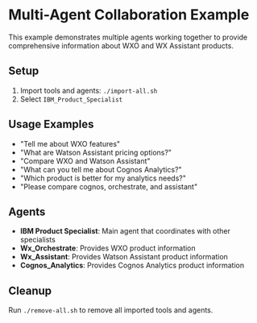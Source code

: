# Multi-Agent Collaboration Example

This example demonstrates multiple agents working together to provide comprehensive information about WXO and WX Assistant products.

## Setup
1. Import tools and agents: `./import-all.sh`
2. Select `IBM_Product_Specialist`

## Usage Examples
- "Tell me about WXO features"
- "What are Watson Assistant pricing options?"
- "Compare WXO and Watson Assistant"
- "What can you tell me about Cognos Analytics?"
- "Which product is better for my analytics needs?"
- "Please compare cognos, orchestrate, and assistant"

## Agents
- **IBM Product Specialist**: Main agent that coordinates with other specialists
- **Wx_Orchestrate**: Provides WXO product information
- **Wx_Assistant**: Provides Watson Assistant product information  
- **Cognos_Analytics**: Provides Cognos Analytics product information

## Cleanup
Run `./remove-all.sh` to remove all imported tools and agents.
